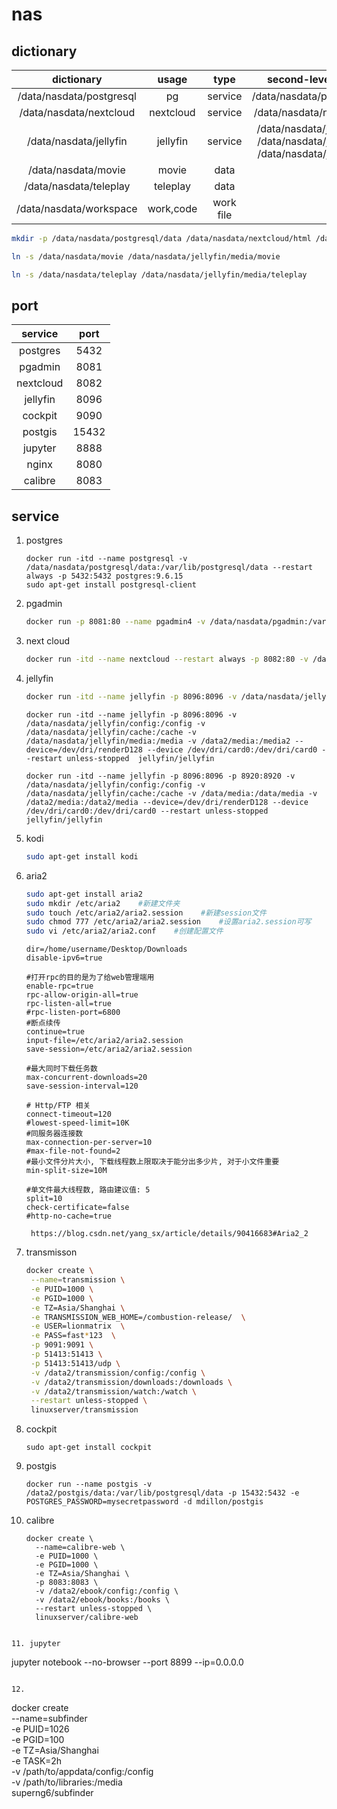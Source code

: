 # nas
## dictionary
dictionary | usage | type | second-level directory
:---:|:---:|:-----:|:---:
/data/nasdata/postgresql | pg        | service   | /data/nasdata/postgresql/data
/data/nasdata/nextcloud  | nextcloud | service   | /data/nasdata/nextcloud/html
/data/nasdata/jellyfin   | jellyfin  | service   | /data/nasdata/jellyfin/config /data/nasdata/jellyfin/cache /data/nasdata/jellyfin/media
/data/nasdata/movie      | movie     | data      |
/data/nasdata/teleplay   | teleplay  | data      |
/data/nasdata/workspace  | work,code | work file | 


```bash 
mkdir -p /data/nasdata/postgresql/data /data/nasdata/nextcloud/html /data/nasdata/jellyfin/config /data/nasdata/jellyfin/cache /data/nasdata/movie  /data/nasdata/teleplay /data/nasdata/workspace

ln -s /data/nasdata/movie /data/nasdata/jellyfin/media/movie

ln -s /data/nasdata/teleplay /data/nasdata/jellyfin/media/teleplay
```
## port
| service | port |
|:-------:|:----:|
|postgres | 5432 |
|pgadmin  | 8081 |
|nextcloud| 8082 |
|jellyfin | 8096 |
|cockpit  | 9090 |
|postgis  | 15432|
|jupyter  | 8888 |
|nginx    | 8080 |
|calibre  | 8083 | 

## service
1. postgres
    ```
    docker run -itd --name postgresql -v  /data/nasdata/postgresql/data:/var/lib/postgresql/data --restart always -p 5432:5432 postgres:9.6.15 
    sudo apt-get install postgresql-client
    ```
    
2. pgadmin
   ```bash
   docker run -p 8081:80 --name pgadmin4 -v /data/nasdata/pgadmin:/var/lib/pgadmin --restart always   -e "PGADMIN_DEFAULT_EMAIL=1149733622@qq.com"      -e "PGADMIN_DEFAULT_PASSWORD=fast*123"   -d dpage/pgadmin4
   ```
   
3. next cloud
    ```bash
    docker run -itd --name nextcloud --restart always -p 8082:80 -v /data/nasdata/nextcloud/html:/var/www/html  nextcloud
    ```
    
4. jellyfin
   ```bash 
   docker run -itd --name jellyfin -p 8096:8096 -v /data/nasdata/jellyfin/config:/config -v /data/nasdata/jellyfin/cache:/cache -v /data/nasdata/jellyfin/media:/media  jellyfin/jellyfin
   ```
   
   ```
   docker run -itd --name jellyfin -p 8096:8096 -v /data/nasdata/jellyfin/config:/config -v /data/nasdata/jellyfin/cache:/cache -v /data/nasdata/jellyfin/media:/media -v /data2/media:/media2 --device=/dev/dri/renderD128 --device /dev/dri/card0:/dev/dri/card0 --restart unless-stopped  jellyfin/jellyfin
   ```
   ```
   docker run -itd --name jellyfin -p 8096:8096 -p 8920:8920 -v /data/nasdata/jellyfin/config:/config -v /data/nasdata/jellyfin/cache:/cache -v /data/media:/data/media -v /data2/media:/data2/media --device=/dev/dri/renderD128 --device /dev/dri/card0:/dev/dri/card0 --restart unless-stopped  jellyfin/jellyfin
   ```
   
   
5. kodi

   ```bash
   sudo apt-get install kodi 
   ```

6. aria2
   ```bash 
   sudo apt-get install aria2
   sudo mkdir /etc/aria2    #新建文件夹 
   sudo touch /etc/aria2/aria2.session    #新建session文件
   sudo chmod 777 /etc/aria2/aria2.session    #设置aria2.session可写 
   sudo vi /etc/aria2/aria2.conf    #创建配置文件
   ```
   ```
   dir=/home/username/Desktop/Downloads 
   disable-ipv6=true
   
   #打开rpc的目的是为了给web管理端用
   enable-rpc=true
   rpc-allow-origin-all=true
   rpc-listen-all=true
   #rpc-listen-port=6800
   #断点续传
   continue=true
   input-file=/etc/aria2/aria2.session
   save-session=/etc/aria2/aria2.session
   
   #最大同时下载任务数
   max-concurrent-downloads=20
   save-session-interval=120
   
   # Http/FTP 相关
   connect-timeout=120
   #lowest-speed-limit=10K
   #同服务器连接数
   max-connection-per-server=10
   #max-file-not-found=2
   #最小文件分片大小, 下载线程数上限取决于能分出多少片, 对于小文件重要
   min-split-size=10M
   
   #单文件最大线程数, 路由建议值: 5
   split=10
   check-certificate=false
   #http-no-cache=true
   ```
   ```
    https://blog.csdn.net/yang_sx/article/details/90416683#Aria2_2
   ```

7. transmisson
   ```bash
   docker create \
    --name=transmission \
    -e PUID=1000 \
    -e PGID=1000 \
    -e TZ=Asia/Shanghai \
    -e TRANSMISSION_WEB_HOME=/combustion-release/  \
    -e USER=lionmatrix  \
    -e PASS=fast*123  \
    -p 9091:9091 \
    -p 51413:51413 \
    -p 51413:51413/udp \
    -v /data2/transmission/config:/config \
    -v /data2/transmission/downloads:/downloads \
    -v /data2/transmission/watch:/watch \
    --restart unless-stopped \
    linuxserver/transmission
   ```

8. cockpit
   ```
   sudo apt-get install cockpit
   ```
9. postgis
   ```
   docker run --name postgis -v  /data2/postgis/data:/var/lib/postgresql/data -p 15432:5432 -e POSTGRES_PASSWORD=mysecretpassword -d mdillon/postgis

   ```
10. calibre 
    ```
    docker create \
      --name=calibre-web \
      -e PUID=1000 \
      -e PGID=1000 \
      -e TZ=Asia/Shanghai \
      -p 8083:8083 \
      -v /data2/ebook/config:/config \
      -v /data2/ebook/books:/books \
      --restart unless-stopped \
      linuxserver/calibre-web
   ```

11. jupyter 
   ```
   jupyter notebook --no-browser --port 8899 --ip=0.0.0.0
   ```

12. 
```
docker create \
  --name=subfinder \
  -e PUID=1026 \
  -e PGID=100 \
  -e TZ=Asia/Shanghai \
  -e TASK=2h \
  -v /path/to/appdata/config:/config \
  -v /path/to/libraries:/media \
  superng6/subfinder
  ```